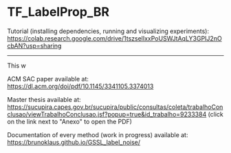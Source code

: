 # TF_LabelProp_BR



Tutorial (installing dependencies, running and visualizing experiments):
https://colab.research.google.com/drive/1tszselIxxPoUSWJtAqLY3GPIJ2nOcbAN?usp=sharing

----------------------------------------------------------------------------------------------
This w

ACM SAC paper available at:
https://dl.acm.org/doi/pdf/10.1145/3341105.3374013

Master thesis available at:
https://sucupira.capes.gov.br/sucupira/public/consultas/coleta/trabalhoConclusao/viewTrabalhoConclusao.jsf?popup=true&id_trabalho=9233384 (click on the link next to "Anexo" to open the PDF)

Documentation of every method (work in progress) available at:
https://brunoklaus.github.io/GSSL_label_noise/

